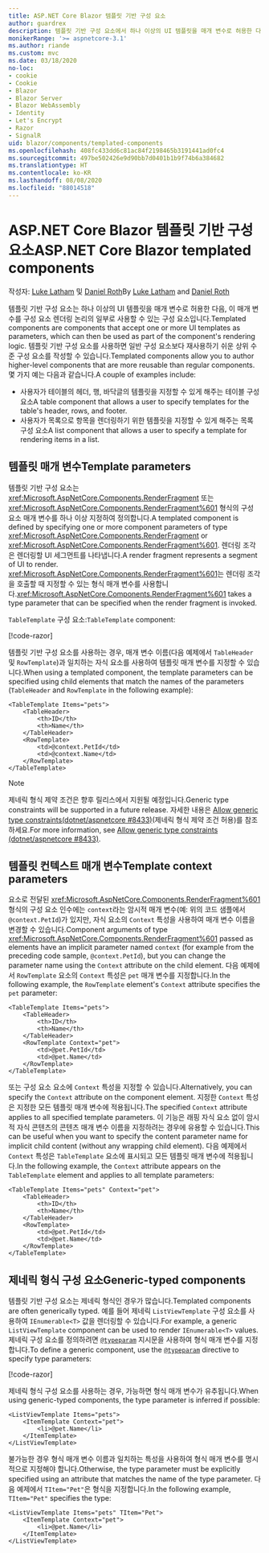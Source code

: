 ```yaml
---
title: ASP.NET Core Blazor 템플릿 기반 구성 요소
author: guardrex
description: 템플릿 기반 구성 요소에서 하나 이상의 UI 템플릿을 매개 변수로 허용한 다음, 이 매개 변수를 구성 요소 렌더링 논리의 일부로 사용할 수 있는 방법을 알아봅니다.
monikerRange: '>= aspnetcore-3.1'
ms.author: riande
ms.custom: mvc
ms.date: 03/18/2020
no-loc:
- cookie
- Cookie
- Blazor
- Blazor Server
- Blazor WebAssembly
- Identity
- Let's Encrypt
- Razor
- SignalR
uid: blazor/components/templated-components
ms.openlocfilehash: 408fc433dd6c81ac84f2198465b3191441ad0fc4
ms.sourcegitcommit: 497be502426e9d90bb7d0401b1b9f74b6a384682
ms.translationtype: HT
ms.contentlocale: ko-KR
ms.lasthandoff: 08/08/2020
ms.locfileid: "88014518"
---
```

# <a name="aspnet-core-no-locblazor-templated-components"></a><span data-ttu-id="7ef05-103">ASP.NET Core Blazor 템플릿 기반 구성 요소</span><span class="sxs-lookup"><span data-stu-id="7ef05-103">ASP.NET Core Blazor templated components</span></span>

<span data-ttu-id="7ef05-104">작성자: [Luke Latham](https://github.com/guardrex) 및 [Daniel Roth](https://github.com/danroth27)</span><span class="sxs-lookup"><span data-stu-id="7ef05-104">By [Luke Latham](https://github.com/guardrex) and [Daniel Roth](https://github.com/danroth27)</span></span>

<span data-ttu-id="7ef05-105">템플릿 기반 구성 요소는 하나 이상의 UI 템플릿을 매개 변수로 허용한 다음, 이 매개 변수를 구성 요소 렌더링 논리의 일부로 사용할 수 있는 구성 요소입니다.</span><span class="sxs-lookup"><span data-stu-id="7ef05-105">Templated components are components that accept one or more UI templates as parameters, which can then be used as part of the component's rendering logic.</span></span> <span data-ttu-id="7ef05-106">템플릿 기반 구성 요소를 사용하면 일반 구성 요소보다 재사용하기 쉬운 상위 수준 구성 요소를 작성할 수 있습니다.</span><span class="sxs-lookup"><span data-stu-id="7ef05-106">Templated components allow you to author higher-level components that are more reusable than regular components.</span></span> <span data-ttu-id="7ef05-107">몇 가지 예는 다음과 같습니다.</span><span class="sxs-lookup"><span data-stu-id="7ef05-107">A couple of examples include:</span></span>

* <span data-ttu-id="7ef05-108">사용자가 테이블의 헤더, 행, 바닥글의 템플릿을 지정할 수 있게 해주는 테이블 구성 요소</span><span class="sxs-lookup"><span data-stu-id="7ef05-108">A table component that allows a user to specify templates for the table's header, rows, and footer.</span></span>
* <span data-ttu-id="7ef05-109">사용자가 목록으로 항목을 렌더링하기 위한 템플릿을 지정할 수 있게 해주는 목록 구성 요소</span><span class="sxs-lookup"><span data-stu-id="7ef05-109">A list component that allows a user to specify a template for rendering items in a list.</span></span>

## <a name="template-parameters"></a><span data-ttu-id="7ef05-110">템플릿 매개 변수</span><span class="sxs-lookup"><span data-stu-id="7ef05-110">Template parameters</span></span>

<span data-ttu-id="7ef05-111">템플릿 기반 구성 요소는 <xref:Microsoft.AspNetCore.Components.RenderFragment> 또는 <xref:Microsoft.AspNetCore.Components.RenderFragment%601> 형식의 구성 요소 매개 변수를 하나 이상 지정하여 정의합니다.</span><span class="sxs-lookup"><span data-stu-id="7ef05-111">A templated component is defined by specifying one or more component parameters of type <xref:Microsoft.AspNetCore.Components.RenderFragment> or <xref:Microsoft.AspNetCore.Components.RenderFragment%601>.</span></span> <span data-ttu-id="7ef05-112">렌더링 조각은 렌더링할 UI 세그먼트를 나타냅니다.</span><span class="sxs-lookup"><span data-stu-id="7ef05-112">A render fragment represents a segment of UI to render.</span></span> <span data-ttu-id="7ef05-113"><xref:Microsoft.AspNetCore.Components.RenderFragment%601>는 렌더링 조각을 호출할 때 지정할 수 있는 형식 매개 변수를 사용합니다.</span><span class="sxs-lookup"><span data-stu-id="7ef05-113"><xref:Microsoft.AspNetCore.Components.RenderFragment%601> takes a type parameter that can be specified when the render fragment is invoked.</span></span>

<span data-ttu-id="7ef05-114">`TableTemplate` 구성 요소:</span><span class="sxs-lookup"><span data-stu-id="7ef05-114">`TableTemplate` component:</span></span>

[!code-razor[](../common/samples/3.x/BlazorWebAssemblySample/Components/TableTemplate.razor)]

<span data-ttu-id="7ef05-115">템플릿 기반 구성 요소를 사용하는 경우, 매개 변수 이름(다음 예제에서 `TableHeader` 및 `RowTemplate`)과 일치하는 자식 요소를 사용하여 템플릿 매개 변수를 지정할 수 있습니다.</span><span class="sxs-lookup"><span data-stu-id="7ef05-115">When using a templated component, the template parameters can be specified using child elements that match the names of the parameters (`TableHeader` and `RowTemplate` in the following example):</span></span>

```razor
<TableTemplate Items="pets">
    <TableHeader>
        <th>ID</th>
        <th>Name</th>
    </TableHeader>
    <RowTemplate>
        <td>@context.PetId</td>
        <td>@context.Name</td>
    </RowTemplate>
</TableTemplate>
```

> [!NOTE]
> <span data-ttu-id="7ef05-116">제네릭 형식 제약 조건은 향후 릴리스에서 지원될 예정입니다.</span><span class="sxs-lookup"><span data-stu-id="7ef05-116">Generic type constraints will be supported in a future release.</span></span> <span data-ttu-id="7ef05-117">자세한 내용은 [Allow generic type constraints(dotnet/aspnetcore #8433)](https://github.com/dotnet/aspnetcore/issues/8433)(제네릭 형식 제약 조건 허용)를 참조하세요.</span><span class="sxs-lookup"><span data-stu-id="7ef05-117">For more information, see [Allow generic type constraints (dotnet/aspnetcore #8433)](https://github.com/dotnet/aspnetcore/issues/8433).</span></span>

## <a name="template-context-parameters"></a><span data-ttu-id="7ef05-118">템플릿 컨텍스트 매개 변수</span><span class="sxs-lookup"><span data-stu-id="7ef05-118">Template context parameters</span></span>

<span data-ttu-id="7ef05-119">요소로 전달된 <xref:Microsoft.AspNetCore.Components.RenderFragment%601> 형식의 구성 요소 인수에는 `context`라는 암시적 매개 변수(예: 위의 코드 샘플에서 `@context.PetId`)가 있지만, 자식 요소의 `Context` 특성을 사용하여 매개 변수 이름을 변경할 수 있습니다.</span><span class="sxs-lookup"><span data-stu-id="7ef05-119">Component arguments of type <xref:Microsoft.AspNetCore.Components.RenderFragment%601> passed as elements have an implicit parameter named `context` (for example from the preceding code sample, `@context.PetId`), but you can change the parameter name using the `Context` attribute on the child element.</span></span> <span data-ttu-id="7ef05-120">다음 예제에서 `RowTemplate` 요소의 `Context` 특성은 `pet` 매개 변수를 지정합니다.</span><span class="sxs-lookup"><span data-stu-id="7ef05-120">In the following example, the `RowTemplate` element's `Context` attribute specifies the `pet` parameter:</span></span>

```razor
<TableTemplate Items="pets">
    <TableHeader>
        <th>ID</th>
        <th>Name</th>
    </TableHeader>
    <RowTemplate Context="pet">
        <td>@pet.PetId</td>
        <td>@pet.Name</td>
    </RowTemplate>
</TableTemplate>
```

<span data-ttu-id="7ef05-121">또는 구성 요소 요소에 `Context` 특성을 지정할 수 있습니다.</span><span class="sxs-lookup"><span data-stu-id="7ef05-121">Alternatively, you can specify the `Context` attribute on the component element.</span></span> <span data-ttu-id="7ef05-122">지정한 `Context` 특성은 지정한 모든 템플릿 매개 변수에 적용됩니다.</span><span class="sxs-lookup"><span data-stu-id="7ef05-122">The specified `Context` attribute applies to all specified template parameters.</span></span> <span data-ttu-id="7ef05-123">이 기능은 래핑 자식 요소 없이 암시적 자식 콘텐츠의 콘텐츠 매개 변수 이름을 지정하려는 경우에 유용할 수 있습니다.</span><span class="sxs-lookup"><span data-stu-id="7ef05-123">This can be useful when you want to specify the content parameter name for implicit child content (without any wrapping child element).</span></span> <span data-ttu-id="7ef05-124">다음 예제에서 `Context` 특성은 `TableTemplate` 요소에 표시되고 모든 템플릿 매개 변수에 적용됩니다.</span><span class="sxs-lookup"><span data-stu-id="7ef05-124">In the following example, the `Context` attribute appears on the `TableTemplate` element and applies to all template parameters:</span></span>

```razor
<TableTemplate Items="pets" Context="pet">
    <TableHeader>
        <th>ID</th>
        <th>Name</th>
    </TableHeader>
    <RowTemplate>
        <td>@pet.PetId</td>
        <td>@pet.Name</td>
    </RowTemplate>
</TableTemplate>
```

## <a name="generic-typed-components"></a><span data-ttu-id="7ef05-125">제네릭 형식 구성 요소</span><span class="sxs-lookup"><span data-stu-id="7ef05-125">Generic-typed components</span></span>

<span data-ttu-id="7ef05-126">템플릿 기반 구성 요소는 제네릭 형식인 경우가 많습니다.</span><span class="sxs-lookup"><span data-stu-id="7ef05-126">Templated components are often generically typed.</span></span> <span data-ttu-id="7ef05-127">예를 들어 제네릭 `ListViewTemplate` 구성 요소를 사용하여 `IEnumerable<T>` 값을 렌더링할 수 있습니다.</span><span class="sxs-lookup"><span data-stu-id="7ef05-127">For example, a generic `ListViewTemplate` component can be used to render `IEnumerable<T>` values.</span></span> <span data-ttu-id="7ef05-128">제네릭 구성 요소를 정의하려면 [`@typeparam`](xref:mvc/views/razor#typeparam) 지시문을 사용하여 형식 매개 변수를 지정합니다.</span><span class="sxs-lookup"><span data-stu-id="7ef05-128">To define a generic component, use the [`@typeparam`](xref:mvc/views/razor#typeparam) directive to specify type parameters:</span></span>

[!code-razor[](../common/samples/3.x/BlazorWebAssemblySample/Components/ListViewTemplate.razor)]

<span data-ttu-id="7ef05-129">제네릭 형식 구성 요소를 사용하는 경우, 가능하면 형식 매개 변수가 유추됩니다.</span><span class="sxs-lookup"><span data-stu-id="7ef05-129">When using generic-typed components, the type parameter is inferred if possible:</span></span>

```razor
<ListViewTemplate Items="pets">
    <ItemTemplate Context="pet">
        <li>@pet.Name</li>
    </ItemTemplate>
</ListViewTemplate>
```

<span data-ttu-id="7ef05-130">불가능한 경우 형식 매개 변수 이름과 일치하는 특성을 사용하여 형식 매개 변수를 명시적으로 지정해야 합니다.</span><span class="sxs-lookup"><span data-stu-id="7ef05-130">Otherwise, the type parameter must be explicitly specified using an attribute that matches the name of the type parameter.</span></span> <span data-ttu-id="7ef05-131">다음 예제에서 `TItem="Pet"`은 형식을 지정합니다.</span><span class="sxs-lookup"><span data-stu-id="7ef05-131">In the following example, `TItem="Pet"` specifies the type:</span></span>

```razor
<ListViewTemplate Items="pets" TItem="Pet">
    <ItemTemplate Context="pet">
        <li>@pet.Name</li>
    </ItemTemplate>
</ListViewTemplate>
```
